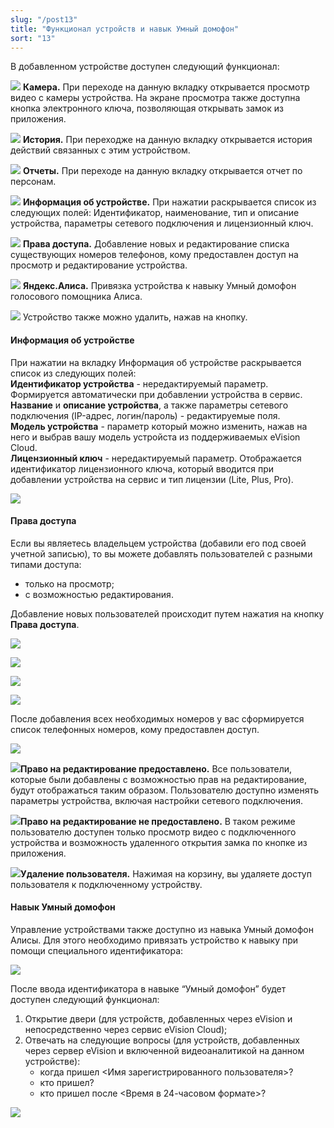 ```yaml
---
slug: "/post13"
title: "Функционал устройств и навык Умный домофон"
sort: "13"
---
```


В добавленном устройстве доступен следующий функционал: 

![](images/icon.png)  **Камера.** При переходе на данную вкладку открывается просмотр видео с камеры устройства. На экране просмотра также доступна кнопка электронного ключа, позволяющая открывать замок из приложения.

![](images/icon(1).png)  **История.** При переходже на данную вкладку открывается история действий связанных с этим устройством.

![](images/icon(2).png)  **Отчеты.** При переходе на данную вкладку открывается отчет по персонам.

![](images/icon(3).png)  **Информация об устройстве.** При нажатии раскрывается список из следующих полей: Идентификатор, наименование, тип и описание устройства, параметры сетевого подключения и лицензионный ключ.

![](images/icon(4).png)  **Права доступа.** Добавление новых и редактирование списка существующих номеров телефонов, кому предоставлен доступ на просмотр и редактирование устройства. 

![](images/icon(5).png)  **Яндекс.Алиса.** Привязка устройства к навыку Умный домофон голосового помощника Алиса.

![](images/icon(6).png) Устройство также можно удалить, нажав на кнопку.

#### Информация об устройстве

При нажатии на вкладку Информация об устройстве раскрывается список из следующих полей:  
**Идентификатор устройства** - нередактируемый параметр. Формируется автоматически при добавлении устройства в сервис.  
**Название** и **описание устройства**, а также параметры сетевого подключения (IP-адрес, логин/пароль) - редактируемые поля.  
**Модель устройства** - параметр который можно изменить, нажав на него и выбрав вашу модель устройста из поддерживаемых eVision Cloud.  
**Лицензионный ключ** - нередактируемый параметр. Отображается идентификатор лицензионного ключа, который вводится при добавлении устройства на сервис и тип лицензии (Lite, Plus, Pro).

![](images/information_device.png) 

#### Права доступа

Если вы являетесь владельцем устройства (добавили его под своей учетной записью), то вы можете добавлять пользователей с разными типами доступа:  
- только на просмотр;  
- с возможностью редактирования.

Добавление новых пользователей происходит путем нажатия на кнопку **Права доступа**.

![](images/prava(1).png) 

![](images/prava(2).png)

![](images/prava(3).png)

![](images/prava.png) 

После добавления всех необходимых номеров у вас сформируется список телефонных номеров, кому предоставлен доступ. 

![](images/pravaspisok.png) 

![](images/icon(8).png)**Право на редактирование предоставлено.** Все пользователи, которые  были добавлены с возможностью прав на редактирование, будут отображаться таким образом. Пользователю доступно изменять параметры устройства, включая настройки сетевого подключения.

![](images/icon(9).png)**Право на редактирование не предоставлено.** В таком режиме пользователю доступен только просмотр  видео с подключенного устройства и возможность удаленного открытия замка по кнопке из приложения. 

![](images/icon(10).png)**Удаление пользователя.** Нажимая на корзину, вы удаляете доступ пользователя к подключенному устройству. 

#### Навык Умный домофон 

Управление устройствами также доступно из навыка Умный домофон Алисы. Для этого необходимо привязать устройство к навыку при помощи специального идентификатора:  

![](images/Alica(2).png)

После ввода идентификатора в навыке “Умный домофон” будет доступен следующий функционал:  
1. Открытие двери (для устройств, добавленных через eVision и непосредственно через сервис eVision Cloud);  
2. Отвечать на следующие вопросы (для устройств, добавленных через сервер eVision и включенной видеоаналитикой на данном устройстве):
   - когда пришел <Имя зарегистрированного пользователя>?  
   - кто пришел?  
   - кто пришел после <Время в 24-часовом формате>?

![](images/Alica(3).png)